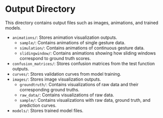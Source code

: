 # Output Directory

This directory contains output files such as images, animations, and trained models.

- `animations/`: Stores animation visualization outputs.
  - `sample/`: Contains animations of single gesture data.
  - `simulation/`: Contains animations of continuous gesture data.
  - `slidingwindow/`: Contains animations showing how sliding windows correspond to ground truth scores.
- `confusion_matrices/`: Stores confusion matrices from the test function outputs.
- `curves/`: Stores validation curves from model training.
- `images/`: Stores image visualization outputs.
  - `groundtruth/`: Contains visualizations of raw data and their corresponding ground truths.
  - `raw_data/`: Contains visualizations of raw data.
  - `sample/`: Contains visualizations with raw data, ground truth, and prediction curves.
- `models/`: Stores trained model files.
